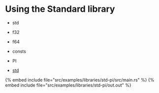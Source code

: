 # Using the Standard library

* std
* f32
* f64
* consts
* PI

* [std](https://doc.rust-lang.org/std/)

{% embed include file="src/examples/libraries/std-pi/src/main.rs" %}
{% embed include file="src/examples/libraries/std-pi/out.out" %}


